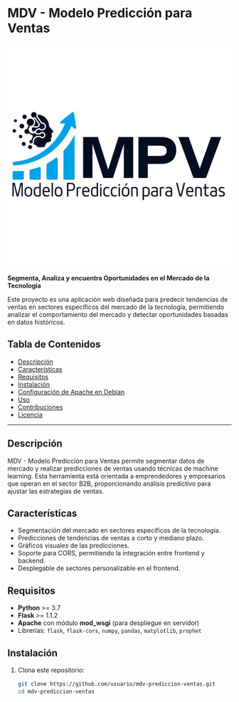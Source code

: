 # MDV - Modelo Predicción para Ventas

![Logo de la Empresa](logo.jpg)

**Segmenta, Analiza y encuentra Oportunidades en el Mercado de la Tecnología**

Este proyecto es una aplicación web diseñada para predecir tendencias de ventas en sectores específicos del mercado de la tecnología, permitiendo analizar el comportamiento del mercado y detectar oportunidades basadas en datos históricos.

## Tabla de Contenidos

- [Descripción](#descripción)
- [Características](#características)
- [Requisitos](#requisitos)
- [Instalación](#instalación)
- [Configuración de Apache en Debian](#configuración-de-apache-en-debian)
- [Uso](#uso)
- [Contribuciones](#contribuciones)
- [Licencia](#licencia)

---

## Descripción

MDV - Modelo Predicción para Ventas permite segmentar datos de mercado y realizar predicciones de ventas usando técnicas de machine learning. Esta herramienta está orientada a emprendedores y empresarios que operan en el sector B2B, proporcionando análisis predictivo para ajustar las estrategias de ventas.

## Características

- Segmentación del mercado en sectores específicos de la tecnología.
- Predicciones de tendencias de ventas a corto y mediano plazo.
- Gráficos visuales de las predicciones.
- Soporte para CORS, permitiendo la integración entre frontend y backend.
- Desplegable de sectores personalizable en el frontend.

## Requisitos

- **Python** >= 3.7
- **Flask** >= 1.1.2
- **Apache** con módulo **mod_wsgi** (para despliegue en servidor)
- Librerías: `flask`, `flask-cors`, `numpy`, `pandas`, `matplotlib`, `prophet`

## Instalación

1. Clona este repositorio:
   ```bash
   git clone https://github.com/usuario/mdv-prediccion-ventas.git
   cd mdv-prediccion-ventas
